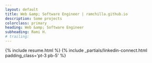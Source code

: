 ```yaml
---
layout: default
title: Web &amp; Software Engineer | ramchilla.github.io
description: Some projects
colorclass: primary
heading: Web &amp; Software Engineer
subheading: Rami H.
# trailing: 
---
```


{% include resume.html %}
{% include _partials/linkedin-connect.html padding_class='pt-3 pb-5' %}